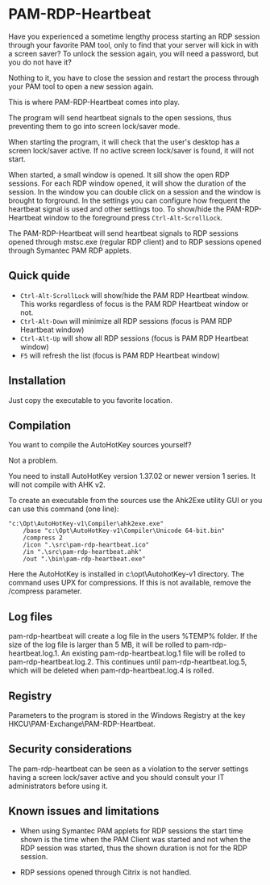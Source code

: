 # PAM-RDP-Heartbeat
Have you experienced a sometime lengthy process starting an RDP session through
your favorite PAM tool, only to find that your server will kick in with a screen
saver? To unlock the session again, you will need a password, but you do not
have it?

Nothing to it, you have to close the session and restart the process through
your PAM tool to open a new session again.

This is where PAM-RDP-Heartbeat comes into play.

The program will send heartbeat signals to the open sessions, thus preventing
them to go into screen lock/saver mode.

When starting the program, it will check that the user's desktop has a screen
lock/saver active. If no active screen lock/saver is found, it will not start.

When started, a small window is opened. It sill show the open RDP sessions. For
each RDP window opened, it will show the duration of the session. In the window
you can double click on a session and the window is brought to forground. In the
settings you can configure how frequent the heartbeat signal is used and other
settings too. To show/hide the PAM-RDP-Heartbeat window to the foreground press
`Ctrl-Alt-ScrollLock`.

The PAM-RDP-Heartbeat will send heartbeat signals to RDP sessions opened through
mstsc.exe (regular RDP client) and to RDP sessions opened through Symantec PAM
RDP applets.

## Quick quide

+ `Ctrl-Alt-ScrollLock` will show/hide the PAM RDP Heartbeat window. This works regardless of focus is the PAM RDP Heartbeat window or not.
+ `Ctrl-Alt-Down` will minimize all RDP sessions (focus is PAM RDP Heartbeat window)
+ `Ctrl-Alt-Up` will show all RDP sessions (focus is PAM RDP Heartbeat window)
+ `F5` will refresh the list (focus is PAM RDP Heartbeat window)

## Installation

Just copy the executable to you favorite location.

## Compilation
You want to compile the AutoHotKey sources yourself?

Not a problem.

You need to install AutoHotKey version 1.37.02 or newer version 1 series. It will not compile with AHK v2.

To create an executable from the sources use the Ahk2Exe utility GUI or you can
use this command (one line):

```
"c:\Opt\AutoHotKey-v1\Compiler\ahk2exe.exe"
    /base "c:\Opt\AutoHotKey-v1\Compiler\Unicode 64-bit.bin"
    /compress 2
    /icon ".\src\pam-rdp-heartbeat.ico"
    /in ".\src\pam-rdp-heartbeat.ahk"
    /out ".\bin\pam-rdp-heartbeat.exe"
```

Here the AutoHotKey is installed in c:\opt\AutohotKey-v1 directory. The command
uses UPX for compressions. If this is not available, remove the /compress
parameter.

## Log files

pam-rdp-heartbeat will create a log file in the users %TEMP% folder. If the size
of the log file is larger than 5 MB, it will be rolled to
pam-rdp-heartbeat.log.1. An existing pam-rdp-heartbeat.log.1 file will be rolled
to pam-rdp-heartbeat.log.2. This continues until pam-rdp-heartbeat.log.5, which
will be deleted when pam-rdp-heartbeat.log.4 is rolled.

## Registry

Parameters to the program is stored in the Windows Registry at the key
HKCU\PAM-Exchange\PAM-RDP-Heartbeat.

## Security considerations

The pam-rdp-heartbeat can be seen as a violation to the server settings having
a screen lock/saver active and you should consult your IT administrators before
using it.

## Known issues and limitations

+ When using Symantec PAM applets for RDP sessions the start time shown is the
time when the PAM Client was started and not when the RDP session was started,
thus the shown duration is not for the RDP session.

+ RDP sessions opened through Citrix is not handled.
